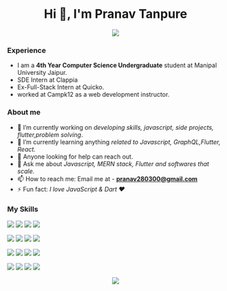 <h1 align="center">Hi 👋, I'm Pranav Tanpure</h1>
<p align="center">
<img src='https://github-readme-streak-stats.herokuapp.com/?user=pranav280300&hide_border=true'/>
</p>

<!-- <p align="center">
    <a href="https://www.buymeacoffee.com/pranav280300" target="_blank"><img src="https://www.buymeacoffee.com/assets/img/custom_images/orange_img.png" alt="Buy Me A Coffee" style="height: 41px !important;width: 174px !important;box-shadow: 0px 3px 2px 0px rgba(190, 190, 190, 0.5) !important;-webkit-box-shadow: 0px 3px 2px 0px rgba(190, 190, 190, 0.5) !important;" ></a>
</p> -->


### Experience
- I am a **4th Year Computer Science Undergraduate** student at Manipal University Jaipur.
- SDE Intern at Clappia
- Ex-Full-Stack Intern at Quicko.
- worked at Campk12 as a web development instructor. 
###  About me
- 🔭 I’m currently working on *developing skills, javascript, side projects, flutter,problem solving*.
- 🌱 I’m currently learning anything *related to Javascript, GraphQL,Flutter, React.*
- 🤔 Anyone looking for help can reach out.
- 💬 Ask me about *Javascript, MERN stack, Flutter and softwares that scale.*
- 📫 How to reach me: Email me at - **pranav280300@gmail.com**
- ⚡ Fun fact: *I love JavaScript & Dart ❤️* 
###  My Skills
<img src='https://img.shields.io/badge/HTML5-E34F26?style=for-the-badge&logo=html5&logoColor=white'/> <img src='https://img.shields.io/badge/CSS3-1572B6?style=for-the-badge&logo=css3&logoColor=white'/> <img src='https://img.shields.io/badge/JavaScript-323330?style=for-the-badge&logo=javascript&logoColor=F7DF1E'/> <img src='https://img.shields.io/badge/C%2B%2B-00599C?style=for-the-badge&logo=c%2B%2B&logoColor=white'/>

<img src='https://img.shields.io/badge/MongoDB-4EA94B?style=for-the-badge&logo=mongodb&logoColor=white'/> <img src='https://img.shields.io/badge/MySQL-00000F?style=for-the-badge&logo=mysql&logoColor=white'/> <img src='https://img.shields.io/badge/Flutter-02569B?style=for-the-badge&logo=flutter&logoColor=white'/> <img src='https://img.shields.io/badge/React-20232A?style=for-the-badge&logo=react&logoColor=61DAFB'/>

<img src='https://img.shields.io/badge/Node.js-43853D?style=for-the-badge&logo=node-dot-js&logoColor=white'/> <img src='https://img.shields.io/badge/Express.js-000000?style=for-the-badge&logo=express&logoColor=white'/> <img src='https://img.shields.io/badge/Bootstrap-563D7C?style=for-the-badge&logo=bootstrap&logoColor=white'/> <img src='https://img.shields.io/badge/Material--UI-0081CB?style=for-the-badge&logo=material-ui&logoColor=white'/>

<img src='https://img.shields.io/badge/Postman-FF6C37?style=for-the-badge&logo=Postman&logoColor=white'/> <img src='https://img.shields.io/badge/GraphQl-E10098?style=for-the-badge&logo=graphql&logoColor=white'/> <img src='https://img.shields.io/badge/firebase-ffca28?style=for-the-badge&logo=firebase&logoColor=black'/> <img src='https://img.shields.io/badge/Git-F05032?style=for-the-badge&logo=git&logoColor=white'/>

<p align="center">
<img src='https://github-readme-stats.vercel.app/api?username=pranav280300&count_private=true&show_icons=true'/>
</p>


